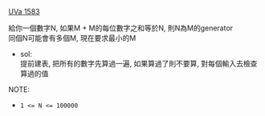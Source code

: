 [UVa 1583](https://vjudge.net/problem/UVA-1583)  

給你一個數字N, 如果M + M的每位數字之和等於N, 則N為M的generator  
同個N可能會有多個M, 現在要求最小的M

* sol:  
  提前建表, 把所有的數字先算過一遍, 如果算過了則不要算, 對每個輸入去檢查算過的值  
  
NOTE:  
* `1 <= N <= 100000`
